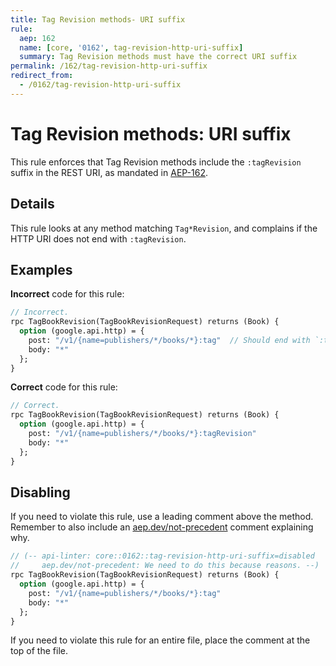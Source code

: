 ```yaml
---
title: Tag Revision methods- URI suffix
rule:
  aep: 162
  name: [core, '0162', tag-revision-http-uri-suffix]
  summary: Tag Revision methods must have the correct URI suffix
permalink: /162/tag-revision-http-uri-suffix
redirect_from:
  - /0162/tag-revision-http-uri-suffix
---
```


# Tag Revision methods: URI suffix

This rule enforces that Tag Revision methods include the `:tagRevision` suffix
in the REST URI, as mandated in [AEP-162][].

## Details

This rule looks at any method matching `Tag*Revision`, and
complains if the HTTP URI does not end with `:tagRevision`.

## Examples

**Incorrect** code for this rule:

```proto
// Incorrect.
rpc TagBookRevision(TagBookRevisionRequest) returns (Book) {
  option (google.api.http) = {
    post: "/v1/{name=publishers/*/books/*}:tag"  // Should end with `:tagRevision`
    body: "*"
  };
}
```

**Correct** code for this rule:

```proto
// Correct.
rpc TagBookRevision(TagBookRevisionRequest) returns (Book) {
  option (google.api.http) = {
    post: "/v1/{name=publishers/*/books/*}:tagRevision"
    body: "*"
  };
}
```

## Disabling

If you need to violate this rule, use a leading comment above the method.
Remember to also include an [aep.dev/not-precedent][] comment explaining why.

```proto
// (-- api-linter: core::0162::tag-revision-http-uri-suffix=disabled
//     aep.dev/not-precedent: We need to do this because reasons. --)
rpc TagBookRevision(TagBookRevisionRequest) returns (Book) {
  option (google.api.http) = {
    post: "/v1/{name=publishers/*/books/*}:tag"
    body: "*"
  };
}
```

If you need to violate this rule for an entire file, place the comment at the
top of the file.

[aep-162]: https://aep.dev/162
[aep.dev/not-precedent]: https://aep.dev/not-precedent
